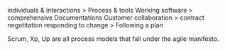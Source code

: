 individuals & interactions > Process & tools
Working software > comprehensive Documentations 
Customer collaboration > contract negotitation
responding to change > Following a plan


Scrum, Xp, Up  are all process models that fall under the agile manifesto.

